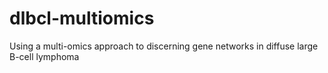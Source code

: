 # dlbcl-multiomics
Using a multi-omics approach to discerning gene networks in diffuse large B-cell lymphoma
